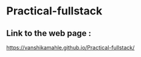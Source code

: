 # Practical-fullstack
## Link to the web page : 
https://vanshikamahle.github.io/Practical-fullstack/
